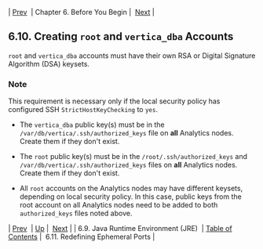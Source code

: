 | [Prev](byb.jre)  | Chapter 6. Before You Begin |  [Next](byb.redefine_ephemeral_ports) |

## 6.10. Creating `root` and `vertica_dba` Accounts

`root` and `vertica_dba` accounts must have their own RSA or Digital Signature Algorithm (DSA) keysets.

### Note

This requirement is necessary only if the local security policy has configured SSH `StrictHostKeyChecking` to `yes`.

*   The `vertica_dba` public key(s) must be in the `/var/db/vertica/.ssh/authorized_keys` file on **all** Analytics nodes. Create them if they don't exist.

*   The `root` public key(s) must be in the `/root/.ssh/authorized_keys` and `/var/db/vertica/.ssh/authorized_keys` files on **all** Analytics nodes. Create them if they don't exist.

*   All `root` accounts on the Analytics nodes may have different keysets, depending on local security policy. In this case, public keys from the root account on all Analytics nodes need to be added to both `authorized_keys` files noted above.

| [Prev](byb.jre)  | [Up](before_you_begin) |  [Next](byb.redefine_ephemeral_ports) |
| 6.9. Java Runtime Environment (JRE)  | [Table of Contents](index) |  6.11. Redefining Ephemeral Ports |


